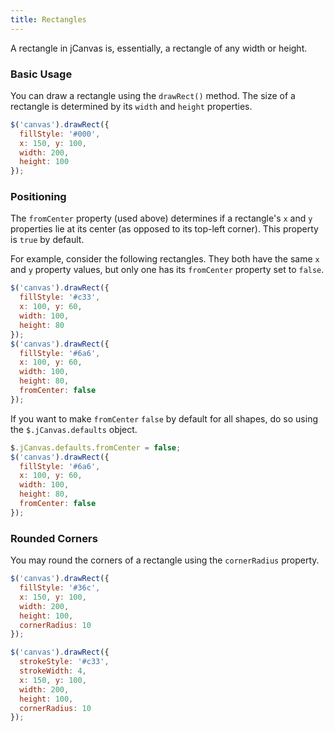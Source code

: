 ```yaml
---
title: Rectangles
---
```


A rectangle in jCanvas is, essentially, a rectangle of any width or height.

### Basic Usage

You can draw a rectangle using the `drawRect()` method. The size of a rectangle is determined by its `width` and `height` properties.

```javascript
$('canvas').drawRect({
  fillStyle: '#000',
  x: 150, y: 100,
  width: 200,
  height: 100
});
```

### Positioning

The `fromCenter` property (used above) determines if a rectangle's `x` and `y` properties lie at its center (as opposed to its top-left corner). This property is `true` by default.

For example, consider the following rectangles. They both have the same `x` and `y` property values, but only one has its `fromCenter` property set to `false`.

```javascript
$('canvas').drawRect({
  fillStyle: '#c33',
  x: 100, y: 60,
  width: 100,
  height: 80
});
$('canvas').drawRect({
  fillStyle: '#6a6',
  x: 100, y: 60,
  width: 100,
  height: 80,
  fromCenter: false
});
```

If you want to make `fromCenter` `false` by default for all shapes, do so using the `$.jCanvas.defaults` object.

```javascript
$.jCanvas.defaults.fromCenter = false;
$('canvas').drawRect({
  fillStyle: '#6a6',
  x: 100, y: 60,
  width: 100,
  height: 80,
  fromCenter: false
});
```

### Rounded Corners

You may round the corners of a rectangle using the `cornerRadius` property.

```javascript
$('canvas').drawRect({
  fillStyle: '#36c',
  x: 150, y: 100,
  width: 200,
  height: 100,
  cornerRadius: 10
});
```

```javascript
$('canvas').drawRect({
  strokeStyle: '#c33',
  strokeWidth: 4,
  x: 150, y: 100,
  width: 200,
  height: 100,
  cornerRadius: 10
});
```

